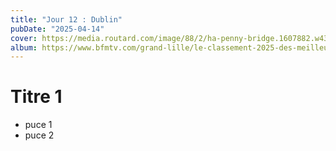 ```yaml
---
title: "Jour 12 : Dublin"
pubDate: "2025-04-14"
cover: https://media.routard.com/image/88/2/ha-penny-bridge.1607882.w430.jpg
album: https://www.bfmtv.com/grand-lille/le-classement-2025-des-meilleurs-lycees-dans-le-nord-pas-de-calais_AN-202504010489.html
---
```


# Titre 1
* puce 1
* puce 2
